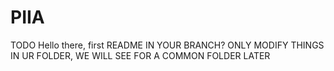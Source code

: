 # PIIA
TODO
Hello there, first README
IN YOUR BRANCH? ONLY MODIFY THINGS IN UR FOLDER, WE WILL SEE FOR A COMMON FOLDER LATER
